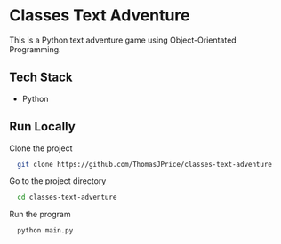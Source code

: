 # Classes Text Adventure
This is a Python text adventure game using Object-Orientated Programming.
## Tech Stack

- Python

## Run Locally

Clone the project

```bash
  git clone https://github.com/ThomasJPrice/classes-text-adventure
```

Go to the project directory

```bash
  cd classes-text-adventure
```

Run the program

```bash
  python main.py
```

